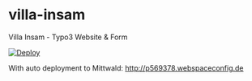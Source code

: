 # villa-insam
Villa Insam - Typo3 Website &amp; Form

[![Deploy](https://github.com/patrik-staffler/villa-insam/actions/workflows/deploy.yml/badge.svg?event=deployment)](https://github.com/patrik-staffler/villa-insam/actions/workflows/deploy.yml)

With auto deployment to Mittwald: http://p569378.webspaceconfig.de
